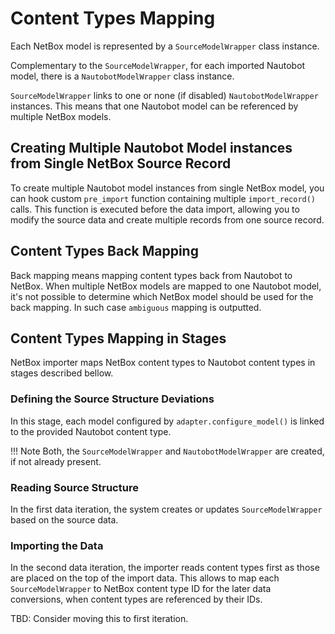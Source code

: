 # Content Types Mapping

Each NetBox model is represented by a `SourceModelWrapper` class instance.

Complementary to the `SourceModelWrapper`, for each imported Nautobot model, there is a `NautobotModelWrapper` class instance.

`SourceModelWrapper` links to one or none (if disabled) `NautobotModelWrapper` instances. This means that one Nautobot model can be referenced by multiple NetBox models.

## Creating Multiple Nautobot Model instances from Single NetBox Source Record

To create multiple Nautobot model instances from single NetBox model, you can hook custom `pre_import` function containing multiple `import_record()` calls. This function is executed before the data import, allowing you to modify the source data and create multiple records from one source record.

## Content Types Back Mapping

Back mapping means mapping content types back from Nautobot to NetBox. When multiple NetBox models are mapped to one Nautobot model, it's not possible to determine which NetBox model should be used for the back mapping. In such case `ambiguous` mapping is outputted.

## Content Types Mapping in Stages

NetBox importer maps NetBox content types to Nautobot content types in stages described bellow.

### Defining the Source Structure Deviations

In this stage, each model configured by `adapter.configure_model()` is linked to the provided Nautobot content type.

!!! Note
    Both, the `SourceModelWrapper` and `NautobotModelWrapper` are created, if not already present.

### Reading Source Structure

In the first data iteration, the system creates or updates `SourceModelWrapper` based on the source data.

### Importing the Data

In the second data iteration, the importer reads content types first as those are placed on the top of the import data. This allows to map each `SourceModelWrapper` to NetBox content type ID for the later data conversions, when content types are referenced by their IDs.

TBD: Consider moving this to first iteration.

